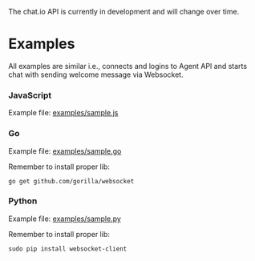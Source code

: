 <p class="docs-warning">The chat.io API is currently in development and will change over time.</p>


# Examples
All examples are similar i.e., connects and logins to Agent API and starts chat with sending welcome message via Websocket.

### JavaScript
Example file: <a href="customer-chat-api/examples/sample.js" target="_blank">examples/sample.js</a>

### Go
Example file: <a href="customer-chat-api/examples/sample.go" target="_blank">examples/sample.go</a>

Remember to install proper lib:
```
go get github.com/gorilla/websocket
```

### Python
Example file: <a href="customer-chat-api/examples/sample.py" target="_blank">examples/sample.py</a>

Remember to install proper lib:
```
sudo pip install websocket-client
```
